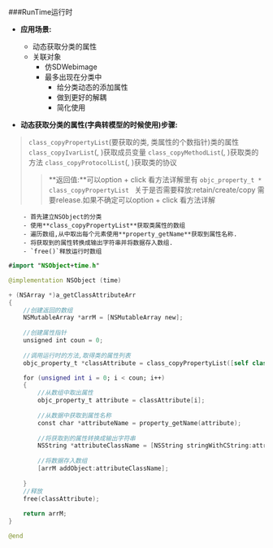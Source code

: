 ###RunTime运行时
- **应用场景:**
    - 动态获取分类的属性
    - 关联对象
        - 仿SDWebimage
        - 最多出现在分类中
            - 给分类动态的添加属性
            - 做到更好的解耦
            - 简化使用
    

- **动态获取分类的属性(字典转模型的时候使用)步骤:**
>`class_copyPropertyList`(要获取的类, 类属性的个数指针)类的属性
 `class_copyIvarList`(, )获取成员变量
 `class_copyMethodList`(, )获取类的方法
 `class_copyProtocolList`(, )获取类的协议
 >>**返回值:**可以option + click 看方法详解里有 `objc_property_t * class_copyPropertyList
`
关于是否需要释放:retain/create/copy   需要release.如果不确定可以option + click 看方法详解

        - 首先建立NSObject的分类
        - 使用**class_copyPropertyList**获取类属性的数组
        - 遍历数组,从中取出每个元素使用**property_getName**获取到属性名称.
        - 将获取到的属性转换成输出字符串并将数据存入数组.
        - `free()`释放运行时数组



```swift
#import "NSObject+time.h"

@implementation NSObject (time)

+ (NSArray *)a_getClassAttributeArr
{
    //创建返回的数组
    NSMutableArray *arrM = [NSMutableArray new];
    
    //创建属性指针
    unsigned int coun = 0;
    
    //调用运行时的方法,取得类的属性列表
    objc_property_t *classAttribute = class_copyPropertyList([self class], &coun);

    for (unsigned int i = 0; i < coun; i++)
    {
        //从数组中取出属性
        objc_property_t attribute = classAttribute[i];
        
        //从数据中获取到属性名称
        const char *attributeName = property_getName(attribute);
        
        //将获取到的属性转换成输出字符串
        NSString *attributeClassName = [NSString stringWithCString:attributeName encoding:NSUTF8StringEncoding];
        
        //将数据存入数组
        [arrM addObject:attributeClassName];
        
    }    
    //释放
    free(classAttribute);
    
    return arrM;
}

@end

```

